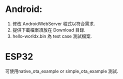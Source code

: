 # Android:
  1. 修改 AndroidWebServer 程式以符合需求.
  2. 提供下載檔案須放在 Download 目錄.
  3. hello-worldx.bin 為 test case 測試檔案.
  
# ESP32
  可使用native_ota_example or simple_ota_example 測試.
  